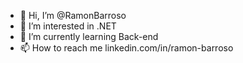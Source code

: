 - 👋 Hi, I’m @RamonBarroso
- 👀 I’m interested in .NET
- 🌱 I’m currently learning Back-end
- 📫 How to reach me linkedin.com/in/ramon-barroso

<!---
RamonBarroso/RamonBarroso is a ✨ special ✨ repository because its `README.md` (this file) appears on your GitHub profile.
You can click the Preview link to take a look at your changes.
--->
